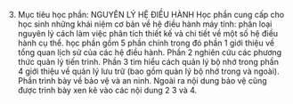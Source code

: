 3. Mục tiêu học phần: NGUYÊN LÝ HỆ ĐIỀU HÀNH
Học phần cung cấp cho học sinh những khái niệm cơ bản về hệ điều hành
máy tính: phân loại nguyên lý cách làm việc phân tích thiết kế và chi
tiết về một số hệ điều hành cụ thể. học phần gồm 5 phần chính trong đó
phần 1 giới thiệu về tổng quan lịch sử của các hệ điều hành. Phần 2
nghiên cứu các phương thức quản lý tiến trình. Phần 3 tìm hiểu cách quản
lý bộ nhớ trong phần 4 giới thiệu về quản lý lưu trữ (bao gồm quản lý
bộ nhớ trong và ngoài). Phần trình bày về bảo vệ và an ninh. Ngoài ra
nội dung bảo vệ cũng được trình bày xen kẽ vào các nội dung 2 3 và 4.
